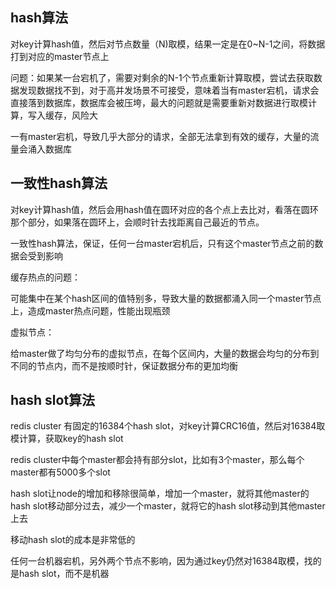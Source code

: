 ## hash算法

对key计算hash值，然后对节点数量（N)取模，结果一定是在0~N-1之间，将数据打到对应的master节点上

问题：如果某一台宕机了，需要对剩余的N-1个节点重新计算取模，尝试去获取数据发现数据找不到，对于高并发场景不可接受，意味着当有master宕机，请求会直接落到数据库，数据库会被压垮，最大的问题就是需要重新对数据进行取模计算，写入缓存，风险大

一有master宕机，导致几乎大部分的请求，全部无法拿到有效的缓存，大量的流量会涌入数据库

## 一致性hash算法

对key计算hash值，然后会用hash值在圆环对应的各个点上去比对，看落在圆环那个部分，如果落在圆环上，会顺时针去找距离自己最近的节点。

一致性hash算法，保证，任何一台master宕机后，只有这个master节点之前的数据会受到影响

缓存热点的问题：

可能集中在某个hash区间的值特别多，导致大量的数据都涌入同一个master节点上，造成master热点问题，性能出现瓶颈

虚拟节点：

给master做了均匀分布的虚拟节点，在每个区间内，大量的数据会均匀的分布到不同的节点内，而不是按顺时针，保证数据分布的更加均衡



## hash slot算法

redis cluster 有固定的16384个hash slot，对key计算CRC16值，然后对16384取模计算，获取key的hash slot

redis cluster中每个master都会持有部分slot，比如有3个master，那么每个master都有5000多个slot

hash slot让node的增加和移除很简单，增加一个master，就将其他master的hash slot移动部分过去，减少一个master，就将它的hash slot移动到其他master上去

移动hash slot的成本是非常低的

任何一台机器宕机，另外两个节点不影响，因为通过key仍然对16384取模，找的是hash slot，而不是机器











